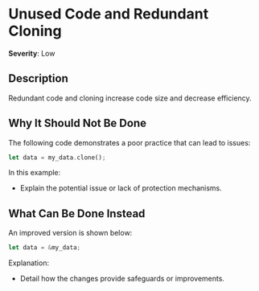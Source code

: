 # Unused Code and Redundant Cloning

**Severity**: Low

## Description
Redundant code and cloning increase code size and decrease efficiency.

## Why It Should Not Be Done

The following code demonstrates a poor practice that can lead to issues:

```rust
let data = my_data.clone();
```

In this example:
- Explain the potential issue or lack of protection mechanisms.

## What Can Be Done Instead

An improved version is shown below:

```rust
let data = &my_data;
```

Explanation:
- Detail how the changes provide safeguards or improvements.
